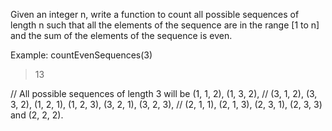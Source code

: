 Given an integer n, write a function to count all possible sequences of length n
such that all the elements of the sequence are in the range [1 to n] and the sum
of the elements of the sequence is even.

Example:
countEvenSequences(3)
> 13

// All possible sequences of length 3 will be (1, 1, 2), (1, 3, 2),
// (3, 1, 2), (3, 3, 2), (1, 2, 1), (1, 2, 3), (3, 2, 1), (3, 2, 3),
// (2, 1, 1), (2, 1, 3), (2, 3, 1), (2, 3, 3) and (2, 2, 2).
